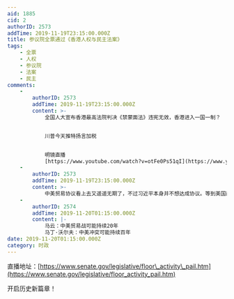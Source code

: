 ```yaml
---
aid: 1885
cid: 2
authorID: 2573
addTime: 2019-11-19T23:15:00.000Z
title: 参议院全票通过《香港人权与民主法案》
tags:
    - 全票
    - 人权
    - 参议院
    - 法案
    - 民主
comments:
    -
        authorID: 2573
        addTime: 2019-11-19T23:15:00.000Z
        content: >-
            全国人大宣布香港最高法院判决《禁蒙面法》违宪无效，香港进入一国一制？


            川普今天推特扬言加税


            明镜直播
            [https://www.youtube.com/watch?v=otFe0Ps51qI](https://www.youtube.com/watch?v=otFe0Ps51qI)
    -
        authorID: 2573
        addTime: 2019-11-19T23:15:00.000Z
        content: >-
            中美贸易协议看上去又遥遥无期了，不过习近平本身并不想达成协议。等到美国两党竞争性反共局面形成之后，贸易协议签不签对川普2020影响都不大了。
    -
        authorID: 2574
        addTime: 2019-11-20T01:15:00.000Z
        content: |-
            马云：中美贸易战可能持续20年  
            马丁·沃尔夫：中美冲突可能持续百年
date: 2019-11-20T01:15:00.000Z
category: 时政
---
```


直播地址：[https://www.senate.gov/legislative/floor\_activity\_pail.htm](https://www.senate.gov/legislative/floor_activity_pail.htm)

开启历史新篇章！
